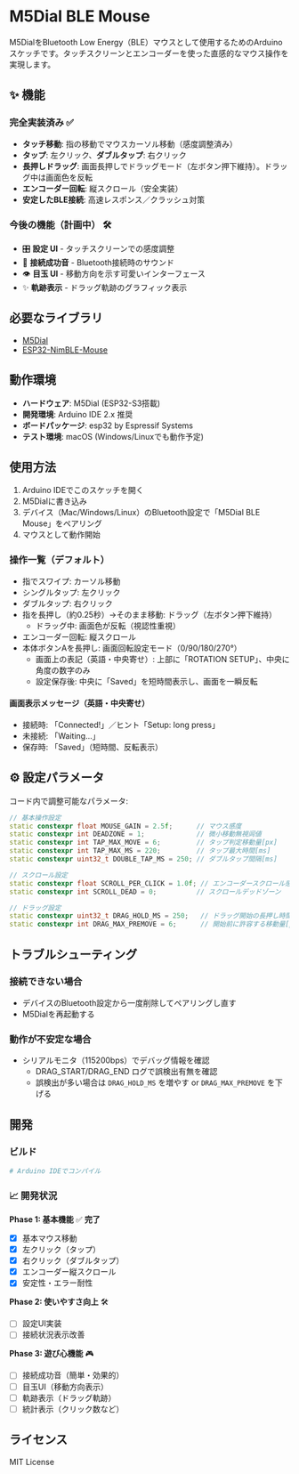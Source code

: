 # M5Dial BLE Mouse

M5DialをBluetooth Low Energy（BLE）マウスとして使用するためのArduinoスケッチです。タッチスクリーンとエンコーダーを使った直感的なマウス操作を実現します。

## ✨ 機能

### 完全実装済み ✅
- **タッチ移動**: 指の移動でマウスカーソル移動（感度調整済み）
- **タップ**: 左クリック、**ダブルタップ**: 右クリック
- **長押しドラッグ**: 画面長押しでドラッグモード（左ボタン押下維持）。ドラッグ中は画面色を反転
- **エンコーダー回転**: 縦スクロール（安全実装）
- **安定したBLE接続**: 高速レスポンス／クラッシュ対策

### 今後の機能（計画中） 🛠️
- 🎛️ **設定 UI** - タッチスクリーンでの感度調整
- 🌵 **接続成功音** - Bluetooth接続時のサウンド
- 👁️ **目玉 UI** - 移動方向を示す可愛いインターフェース
- ✨ **軌跡表示** - ドラッグ軌跡のグラフィック表示

## 必要なライブラリ

- [M5Dial](https://github.com/m5stack/M5Dial) 
- [ESP32-NimBLE-Mouse](https://github.com/wakwak-koba/ESP32-NimBLE-Mouse)

## 動作環境

- **ハードウェア**: M5Dial (ESP32-S3搭載)
- **開発環境**: Arduino IDE 2.x 推奨
- **ボードパッケージ**: esp32 by Espressif Systems
- **テスト環境**: macOS (Windows/Linuxでも動作予定)

## 使用方法

1. Arduino IDEでこのスケッチを開く
2. M5Dialに書き込み
3. デバイス（Mac/Windows/Linux）のBluetooth設定で「M5Dial BLE Mouse」をペアリング
4. マウスとして動作開始

### 操作一覧（デフォルト）
- 指でスワイプ: カーソル移動
- シングルタップ: 左クリック
- ダブルタップ: 右クリック
- 指を長押し（約0.25秒）→そのまま移動: ドラッグ（左ボタン押下維持）
  - ドラッグ中: 画面色が反転（視認性重視）
- エンコーダー回転: 縦スクロール
- 本体ボタンAを長押し: 画面回転設定モード（0/90/180/270°）
  - 画面上の表記（英語・中央寄せ）: 上部に「ROTATION SETUP」、中央に角度の数字のみ
  - 設定保存後: 中央に「Saved」を短時間表示し、画面を一瞬反転

#### 画面表示メッセージ（英語・中央寄せ）
- 接続時: 「Connected!」／ヒント「Setup: long press」
- 未接続: 「Waiting...」
- 保存時: 「Saved」（短時間、反転表示）

## ⚙️ 設定パラメータ

コード内で調整可能なパラメータ:

```cpp
// 基本操作設定
static constexpr float MOUSE_GAIN = 2.5f;      // マウス感度
static constexpr int DEADZONE = 1;             // 微小移動無視闾値
static constexpr int TAP_MAX_MOVE = 6;         // タップ判定移動量[px]
static constexpr int TAP_MAX_MS = 220;         // タップ最大時間[ms]
static constexpr uint32_t DOUBLE_TAP_MS = 250; // ダブルタップ間隔[ms]

// スクロール設定
static constexpr float SCROLL_PER_CLICK = 1.0f; // エンコーダースクロール感度
static constexpr int SCROLL_DEAD = 0;          // スクロールデッドゾーン

// ドラッグ設定
static constexpr uint32_t DRAG_HOLD_MS = 250;   // ドラッグ開始の長押し時間[ms]
static constexpr int DRAG_MAX_PREMOVE = 6;      // 開始前に許容する移動量[px]
```

## トラブルシューティング

### 接続できない場合
- デバイスのBluetooth設定から一度削除してペアリングし直す
- M5Dialを再起動する

### 動作が不安定な場合
- シリアルモニタ（115200bps）でデバッグ情報を確認
  - DRAG_START/DRAG_END ログで誤検出有無を確認
  - 誤検出が多い場合は `DRAG_HOLD_MS` を増やす or `DRAG_MAX_PREMOVE` を下げる

## 開発

### ビルド
```bash
# Arduino IDEでコンパイル
```

### 📈 開発状況

**Phase 1: 基本機能** ✅ **完了**
- [x] 基本マウス移動
- [x] 左クリック（タップ）
- [x] 右クリック（ダブルタップ）
- [x] エンコーダー縦スクロール
- [x] 安定性・エラー耐性

**Phase 2: 使いやすさ向上** 🛠️
- [ ] 設定UI実装
- [ ] 接続状況表示改善

**Phase 3: 遊び心機能** 🎮
- [ ] 接続成功音（簡単・効果的）
- [ ] 目玉UI（移動方向表示）
- [ ] 軌跡表示（ドラッグ軌跡）
- [ ] 統計表示（クリック数など）

## ライセンス

MIT License
